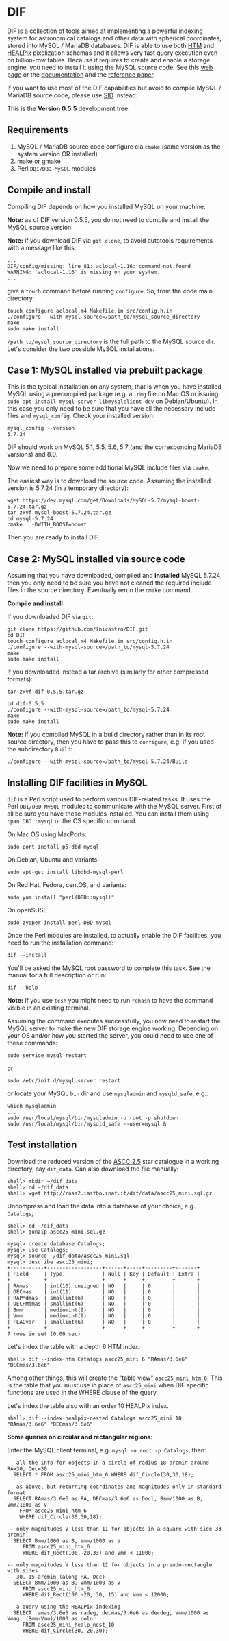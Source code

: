# DIF
DIF is a collection of tools aimed at implementing a powerful indexing system for astronomical catalogs and other data with spherical coordinates, stored into MySQL / MariaDB databases.
DIF is able to use both [HTM](http://www.skyserver.org/htm/) and [HEALPix](http://healpix.jpl.nasa.gov/) pixelization schemas and it allows very fast query execution even on billion-row tables. 
Because it requires to create and enable a storage engine, you need to install it using the MySQL source code. See this [web page](http://ross.iasfbo.inaf.it/dif/) or the [documentation](doc/dif.pdf) and the [reference paper](http://www.hindawi.com/journals/aa/2010/524534.html).

If you want to use most of the DIF capabilities but avoid to compile MySQL / MariaDB source code, please use [SID](https://github.com/lnicastro/SID) instead.

This is the **Version 0.5.5** development tree.

## Requirements

1. MySQL / MariaDB source code configure cia `cmake` (same version as the system version OR installed)
2. make or gmake
3. Perl `DBI/DBD-MySQL` modules

## Compile and install
Compiling DIF depends on how you installed MySQL on your machine.

**Note:** as of DIF version 0.5.5, you do not need to compile and install the MySQL source version.

**Note:** if you download DIF via `git clone`, to avoid autotools requirements with a message like this:
```
...
DIF/config/missing: line 81: aclocal-1.16: command not found
WARNING: 'aclocal-1.16' is missing on your system.
...
```

give a `touch` command before running `configure`. So, from the code main directory:

```
touch configure aclocal.m4 Makefile.in src/config.h.in
./configure --with-mysql-source=/path_to/mysql_source_directory
make
sudo make install
```
`/path_to/mysql_source_directory` is the full path to the MySQL source dir.
Let's consider the two possible MySQL installations.

## Case 1: MySQL installed via prebuilt package
This is the typical installation on any system, that is when
you have installed MySQL using a precompiled package (e.g. a `.dmg` file on Mac OS
or issuing `sudo apt install mysql-server libmysqlclient-dev` on Debian/Ubuntu).
In this case you only need to be sure that you have all the necessary include files and `mysql_config`. Check your installed version:
```
mysql_config --version
5.7.24
```
DIF should work on MySQL 5.1, 5.5, 5.6, 5.7 (and the corresponding MariaDB varsions) and 8.0.

Now we need to prepare some additional MySQL include files via `cmake`.

The easiest way is to download the source code. Assuming the installed version is 5.7.24 (in a temporary directory):
```
wget https://dev.mysql.com/get/Downloads/MySQL-5.7/mysql-boost-5.7.24.tar.gz
tar zxvf mysql-boost-5.7.24.tar.gz
cd mysql-5.7.24
cmake . -DWITH_BOOST=boost
```
Then you are ready to install DIF.

## Case 2: MySQL installed via source code
Assuming that you have downloaded, compiled and **installed** MySQL 5.7.24, then you only need
to be sure you have not cleaned the required include files in the source directory. Eventually rerun the `cmake` command.

**Compile and install**

If you downloaded DIF via `git`:
```
git clone https://github.com/lnicastro/DIF.git
cd DIF
touch configure aclocal.m4 Makefile.in src/config.h.in
./configure --with-mysql-source=/path_to/mysql-5.7.24
make
sudo make install
```

If you downloaded instead a tar archive (similarly for other compressed formats):
```
tar zxvf dif-0.5.5.tar.gz

cd dif-0.5.5
./configure --with-mysql-source=/path_to/mysql-5.7.24
make
sudo make install
```

**Note:** if you compiled MySQL in a build directory rather than in its root source directory, then you have to pass this to ``configure``, e.g. if you used the subdirectory `Build`:
```
./configure --with-mysql-source=/path_to/mysql-5.7.24/Build
```

## Installing DIF facilities in MySQL
`dif` is a Perl script used to perform various DIF-related tasks.
It uses the Perl `DBI/DBD-MySQL` modules to communicate with the MySQL server.
First of all be sure you have these modules installed. You can install them using `cpan DBD::mysql` or the OS specific command.

On Mac OS using MacPorts: 
```
sudo port install p5-dbd-mysql
```
On Debian, Ubuntu and variants:
```
sudo apt-get install libdbd-mysql-perl
```
On Red Hat, Fedora, centOS, and variants:
```
sudo yum install "perl(DBD::mysql)"
```
On openSUSE
```
sudo zypper install perl-DBD-mysql
```

Once the Perl modules are installed, to actually enable the DIF facilities, you need to run the installation command:
```
dif --install
```

You'll be asked the MySQL root password to complete this task.
See the manual for a full description or run:
```
dif --help
```

**Note:** If you use `tcsh` you might need to run `rehash` to have the command visible in an existing terminal.

Assuming the command executes successfully, you now need to restart the MySQL server to make the new DIF storage engine working.
Depending on your OS and/or how you started the server, you could need to use one of these commands:
```
sudo service mysql restart
```
or
```
sudo /etc/init.d/mysql.server restart
```
or locate your MySQL `bin` dir and use `mysqladmin` and `mysqld_safe`, e.g.:
```
which mysqladmin
...
sudo /usr/local/mysql/bin/mysqladmin -u root -p shutdown
sudo /usr/local/mysql/bin/mysqld_safe --user=mysql &
```

## Test installation

Download the reduced version of the [ASCC 2.5](http://ross2.iasfbo.inaf.it/dif/data/ascc25_mini.sql.gz) star catalogue in a working directory, say `dif_data`. Can also download the file manually:
```
shell> mkdir ~/dif_data
shell> cd ~/dif_data
shell> wget http://ross2.iasfbo.inaf.it/dif/data/ascc25_mini.sql.gz
```

Uncompress and load the data into a database of your choice, e.g. `Catalogs`;
```
shell> cd ~/dif_data
shell> gunzip ascc25_mini.sql.gz

mysql> create database Catalogs;
mysql> use Catalogs;
mysql> source ~/dif_data/ascc25_mini.sql
mysql> describe ascc25_mini;
+-----------+------------------+------+-----+---------+-------+
| Field     | Type             | Null | Key | Default | Extra |
+-----------+------------------+------+-----+---------+-------+
| RAmas     | int(10) unsigned | NO   |     | 0       |       |
| DECmas    | int(11)          | NO   |     | 0       |       |
| RAPMdmas  | smallint(6)      | NO   |     | 0       |       |
| DECPMdmas | smallint(6)      | NO   |     | 0       |       |
| Bmm       | mediumint(9)     | NO   |     | 0       |       |
| Vmm       | mediumint(9)     | NO   |     | 0       |       |
| FLAGvar   | smallint(6)      | NO   |     | 0       |       |
+-----------+------------------+------+-----+---------+-------+
7 rows in set (0.00 sec)

```

Let's index the table with a depth 6 HTM index:
```
shell> dif --index-htm Catalogs ascc25_mini 6 "RAmas/3.6e6" "DECmas/3.6e6"
```

Among other things, this will create the "table view" `ascc25_mini_htm_6`. This is the table that you must use in place of `ascc25_mini` when DIF specific functions are used in the WHERE clause of the query.

Let's index the table also with an order 10 HEALPix index.
```
shell> dif --index-healpix-nested Catalogs ascc25_mini 10 "RAmas/3.6e6" "DECmas/3.6e6"
```

**Some queries on circular and rectangular regions:**

Enter the MySQL client terminal, e.g. `mysql -u root -p Catalogs`, then:

```
-- all the info for objects in a circle of radius 18 arcmin around RA=30, Dec=30
  SELECT * FROM ascc25_mini_htm_6 WHERE dif_Circle(30,30,18);

-- as above, but returning coordinates and magnitudes only in standard format
  SELECT RAmas/3.6e6 as RA, DECmas/3.6e6 as Decl, Bmm/1000 as B, Vmm/1000 as V
    FROM ascc25_mini_htm_6
    WHERE dif_Circle(30,30,18);

-- only magnitudes V less than 11 for objects in a square with side 33 arcmin
  SELECT Bmm/1000 as B, Vmm/1000 as V
     FROM ascc25_mini_htm_6
     WHERE dif_Rect(100,-20,33) and Vmm < 11000;

-- only magnitudes V less than 12 for objects in a preudo-rectangle with sides
-- 30, 15 arcmin (along RA, Dec)
  SELECT Bmm/1000 as B, Vmm/1000 as V
     FROM ascc25_mini_htm_6
     WHERE dif_Rect(100,-20, 30, 15) and Vmm < 12000;

-- a query using the HEALPix indexing
  SELECT ramas/3.6e6 as radeg, decmas/3.6e6 as decdeg, Vmm/1000 as Vmag, (Bmm-Vmm)/1000 as color
     FROM ascc25_mini_healp_nest_10
     WHERE dif_Circle(30,-20,30);
```
